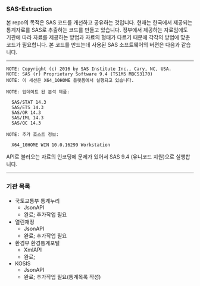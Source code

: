 ### SAS-Extraction

본 repo의 목적은 SAS 코드를 개선하고 공유하는 것입니다. 현재는 한국에서 제공되는 통계자료를 SAS로 추출하는 코드를 만들고 있습니다. 정부에서 제공하는 자료임에도 기관에 따라 자료를 제공하는 방법과 자료의 형태가 다르기 때문에 각각의 방법에 맞춘 코드가 필요합니다. 본 코드를 만드는데 사용된 SAS 소프트웨어의 버젼은 다음과 같습니다.

---

    NOTE: Copyright (c) 2016 by SAS Institute Inc., Cary, NC, USA.
    NOTE: SAS (r) Proprietary Software 9.4 (TS1M5 MBCS3170)
    NOTE: 이 세션은 X64_10HOME 플랫폼에서 실행되고 있습니다.

    NOTE: 업데이트 된 분석 제품:

      SAS/STAT 14.3
      SAS/ETS 14.3
      SAS/OR 14.3
      SAS/IML 14.3
      SAS/QC 14.3

    NOTE: 추가 호스트 정보:

      X64_10HOME WIN 10.0.16299 Workstation

API로 불러오는 자료의 인코딩에 문제가 있어서 SAS 9.4 (유니코드 지원)으로 실행합니다.

---

### 기관 목록

- 국토교통부 통계누리
  - JsonAPI
  - 완료; 추가작업 필요
- 열린재정
  - JsonAPI
  - 완료; 추가작업 필요
- 환경부 환경통계포털
  - XmlAPI
  - 완료;
- KOSIS
  - JsonAPI
  - 완료; 추가작업 필요(통계목록 작성)
